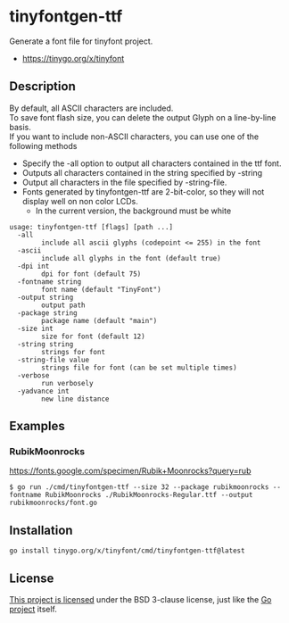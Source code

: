 # tinyfontgen-ttf

Generate a font file for tinyfont project.  

* https://tinygo.org/x/tinyfont

## Description

By default, all ASCII characters are included.  
To save font flash size, you can delete the output Glyph on a line-by-line basis.  
If you want to include non-ASCII characters, you can use one of the following methods

* Specify the -all option to output all characters contained in the ttf font.
* Outputs all characters contained in the string specified by -string
* Output all characters in the file specified by -string-file.
* Fonts generated by tinyfontgen-ttf are 2-bit-color, so they will not display well on non color LCDs.
    * In the current version, the background must be white

```
usage: tinyfontgen-ttf [flags] [path ...]
  -all
        include all ascii glyphs (codepoint <= 255) in the font
  -ascii
        include all glyphs in the font (default true)
  -dpi int
        dpi for font (default 75)
  -fontname string
        font name (default "TinyFont")
  -output string
        output path
  -package string
        package name (default "main")
  -size int
        size for font (default 12)
  -string string
        strings for font
  -string-file value
        strings file for font (can be set multiple times)
  -verbose
        run verbosely
  -yadvance int
        new line distance
```

## Examples

### RubikMoonrocks

https://fonts.google.com/specimen/Rubik+Moonrocks?query=rub

```
$ go run ./cmd/tinyfontgen-ttf --size 32 --package rubikmoonrocks --fontname RubikMoonrocks ./RubikMoonrocks-Regular.ttf --output rubikmoonrocks/font.go
```

## Installation

    go install tinygo.org/x/tinyfont/cmd/tinyfontgen-ttf@latest

## License

[This project is licensed](../../LICENSE) under the BSD 3-clause license, just like the [Go project](https://golang.org/LICENSE) itself.
